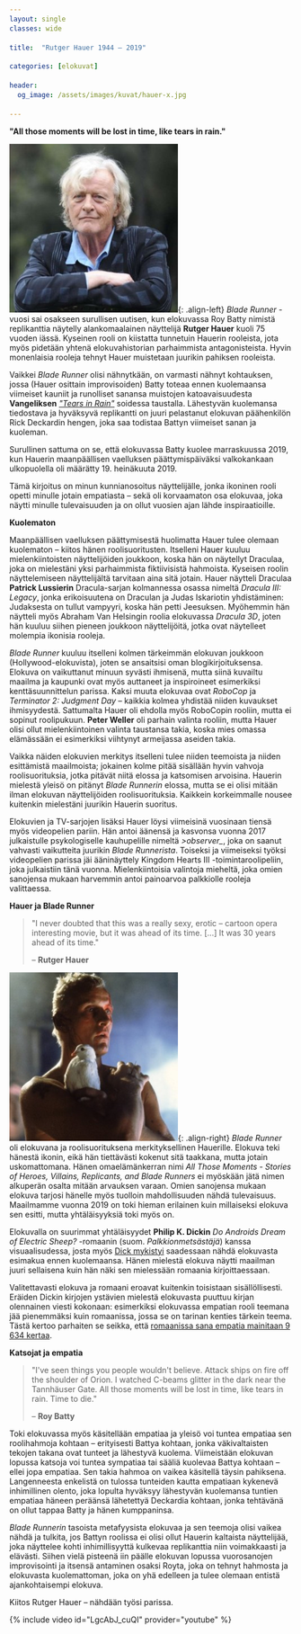 ```yaml
---
layout: single
classes: wide

title:  "Rutger Hauer 1944 – 2019"

categories: [elokuvat]

header:
  og_image: /assets/images/kuvat/hauer-x.jpg

---
```


**"All those moments will be lost in time, like tears in rain."**

![Rutger Hauer](/assets/images/kuvat/hauer-2.jpg){: .align-left}
*Blade Runner* -vuosi sai osakseen surullisen uutisen, kun elokuvassa Roy Batty nimistä replikanttia näytelly alankomaalainen näyttelijä **Rutger Hauer** kuoli 75 vuoden iässä. Kyseinen rooli on kiistatta tunnetuin Hauerin rooleista, jota myös pidetään yhtenä elokuvahistorian parhaimmista antagonisteista. Hyvin monenlaisia rooleja tehnyt Hauer muistetaan juurikin pahiksen rooleista.

Vaikkei *Blade Runner* olisi nähnytkään, on varmasti nähnyt kohtauksen, jossa (Hauer osittain improvisoiden) Batty toteaa ennen kuolemaansa viimeiset kauniit ja runolliset sanansa muistojen katoavaisuudesta **Vangeliksen** [*"Tears in Rain"*](https://www.youtube.com/watch?v=8r7RWTaGezc) soidessa taustalla. Lähestyvän kuolemansa tiedostava ja hyväksyvä replikantti on juuri pelastanut elokuvan päähenkilön Rick Deckardin hengen, joka saa todistaa Battyn viimeiset sanan ja kuoleman.

Surullinen sattuma on se, että elokuvassa Batty kuolee marraskuussa 2019, kun Hauerin maanpäällisen vaelluksen päättymispäiväksi valkokankaan ulkopuolella oli määrätty 19. heinäkuuta 2019.

Tämä kirjoitus on minun kunnianosoitus näyttelijälle, jonka ikoninen rooli opetti minulle jotain empatiasta – sekä oli korvaamaton osa elokuvaa, joka näytti minulle tulevaisuuden ja on ollut vuosien ajan lähde inspiraatioille.

**Kuolematon**

Maanpäällisen vaelluksen päättymisestä huolimatta Hauer tulee olemaan kuolematon – kiitos hänen roolisuoritusten. Itselleni Hauer kuuluu mielenkiintoisten näyttelijöiden joukkoon, koska hän on näytellyt Draculaa, joka on mielestäni yksi parhaimmista fiktiivisistä hahmoista. Kyseisen roolin näyttelemiseen näyttelijältä tarvitaan aina sitä jotain. Hauer näytteli Draculaa **Patrick Lussierin** Dracula-sarjan kolmannessa osassa nimeltä *Dracula III: Legacy*, jonka erikoisuutena on Draculan ja Judas Iskariotin yhdistäminen: Judaksesta on tullut vampyyri, koska hän petti Jeesuksen. Myöhemmin hän näytteli myös Abraham Van Helsingin roolia elokuvassa *Dracula 3D*, joten hän kuuluu siihen pieneen joukkoon näyttelijöitä, jotka ovat näytelleet molempia ikonisia rooleja.

*Blade Runner* kuuluu itselleni kolmen tärkeimmän elokuvan joukkoon (Hollywood-elokuvista), joten se ansaitsisi oman blogikirjoituksensa. Elokuva on vaikuttanut minuun syvästi ihmisenä, mutta siinä kuvailtu maailma ja kaupunki ovat myös auttaneet ja inspiroineet esimerkiksi kenttäsuunnittelun parissa. Kaksi muuta elokuvaa ovat *RoboCop* ja *Terminator 2: Judgment Day* – kaikkia kolmea yhdistää niiden kuvaukset ihmisyydestä. Sattumalta Hauer oli ehdolla myös RoboCopin rooliin, mutta ei sopinut roolipukuun. **Peter Weller** oli parhain valinta rooliin, mutta Hauer olisi ollut mielenkiintoinen valinta taustansa takia, koska mies omassa elämässään ei esimerkiksi viihtynyt armeijassa aseiden takia.

Vaikka näiden elokuvien merkitys itselleni tulee niiden teemoista ja niiden esittämistä maailmoista; jokainen kolme pitää sisällään hyvin vahvoja roolisuorituksia, jotka pitävät niitä elossa ja katsomisen arvoisina. Hauerin mielestä yleisö on pitänyt *Blade Runnerin* elossa, mutta se ei olisi mitään ilman elokuvan näyttelijöiden roolisuorituksia. Kaikkein korkeimmalle nousee kuitenkin mielestäni juurikin Hauerin suoritus.

Elokuvien ja TV-sarjojen lisäksi Hauer löysi viimeisinä vuosinaan tiensä myös videopelien pariin. Hän antoi äänensä ja kasvonsa vuonna 2017 julkaistulle psykologiselle kauhupelille nimeltä *>observer_*, joka on saanut vahvasti vaikutteita juurikin *Blade Runnerista*. Toiseksi ja viimeiseksi työksi videopelien parissa jäi ääninäyttely Kingdom Hearts III -toimintaroolipeliin, joka julkaistiin tänä vuonna. Mielenkiintoisia valintoja mieheltä, joka omien sanojensa mukaan harvemmin antoi painoarvoa palkkiolle rooleja valittaessa.

**Hauer ja Blade Runner**

>"I never doubted that this was a really sexy, erotic – cartoon opera interesting movie, but it was ahead of its time. [...] It was 30 years ahead of its time."
>
>– **Rutger Hauer**

![Replikantti Roy Batty elokuvassa Blade Runner](/assets/images/kuvat/hauer-1.jpg){: .align-right}
*Blade Runner* oli elokuvana ja roolisuorituksena merkityksellinen Hauerille. Elokuva teki hänestä ikonin, eikä hän tiettävästi kokenut sitä taakkana, mutta jotain uskomattomana. Hänen omaelämänkerran nimi *All Those Moments - Stories of Heroes, Villains, Replicants, and Blade Runners* ei myöskään jätä nimen alkuperän osalta mitään arvauksen varaan. Omien sanojensa mukaan elokuva tarjosi hänelle myös tuolloin mahdollisuuden nähdä tulevaisuus. Maailmamme vuonna 2019 on toki hieman erilainen kuin millaiseksi elokuva sen esitti, mutta yhtäläisyyksiä toki myös on.

Elokuvalla on suurimmat yhtäläisyydet **Philip K. Dickin** *Do Androids Dream of Electric Sheep?* -romaanin (suom. *Palkkionmetsästäjä*) kanssa visuaalisudessa, josta myös [Dick mykistyi](https://www.bleedingcool.com/2017/10/10/philip-k-dick-blade-runner/) saadessaan nähdä elokuvasta esimakua ennen kuolemaansa. Hänen mielestä elokuva näytti maailman juuri sellaisena kuin hän näki sen mielessään romaania kirjoittaessaan.

Valitettavasti elokuva ja romaani eroavat kuitenkin toisistaan sisällöllisesti. Eräiden Dickin kirjojen ystävien mielestä elokuvasta puuttuu kirjan olennainen viesti kokonaan: esimerkiksi elokuvassa empatian rooli teemana jää pienemmäksi kuin romaanissa, jossa se on tarinan kenties tärkein teema. Tästä kertoo parhaiten se seikka, että [romaanissa sana empatia mainitaan 9 634 kertaa](https://www.shmoop.com/do-androids-dream-of-electric-sheep/compassion-forgiveness-theme.html).

**Katsojat ja empatia**

>"I've seen things you people wouldn't believe. Attack ships on fire off the shoulder of Orion. I watched C-beams glitter in the dark near the Tannhäuser Gate. All those moments will be lost in time, like tears in rain. Time to die."
>
>– **Roy Batty**

Toki elokuvassa myös käsitellään empatiaa ja yleisö voi tuntea empatiaa sen roolihahmoja kohtaan – erityisesti Battya kohtaan, jonka väkivaltaisten tekojen takana ovat tunteet ja lähestyvä kuolema. Viimeistään elokuvan lopussa katsoja voi tuntea sympatiaa tai sääliä kuolevaa Battya kohtaan – ellei jopa empatiaa. Sen takia hahmoa on vaikea käsitellä täysin pahiksena. Langenneesta enkelistä on tulossa tunteiden kautta empatiaan kykenevä inhimillinen olento, joka lopulta hyväksyy lähestyvän kuolemansa tuntien empatiaa häneen peräänsä lähetettyä Deckardia kohtaan, jonka tehtävänä on ollut tappaa Batty ja hänen kumppaninsa.

*Blade Runnerin* tasoista metafyysista elokuvaa ja sen teemoja olisi vaikea nähdä ja tulkita, jos Battyn roolissa ei olisi ollut Hauerin kaltaista näyttelijää, joka näyttelee kohti inhimillisyyttä kulkevaa replikanttia niin voimakkaasti ja elävästi. Siihen vielä pisteenä iin päälle elokuvan lopussa vuorosanojen improvisointi ja itsensä antaminen osaksi Royta, joka on tehnyt hahmosta ja elokuvasta kuolemattoman, joka on yhä edelleen ja tulee olemaan entistä ajankohtaisempi elokuva.

Kiitos Rutger Hauer – nähdään työsi parissa.

{% include video id="LgcAbJ_cuQI" provider="youtube" %}
